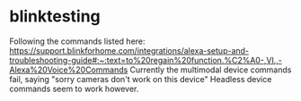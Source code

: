 # blinktesting
Following the commands listed here: https://support.blinkforhome.com/integrations/alexa-setup-and-troubleshooting-guide#:~:text=to%20regain%20function.%C2%A0-,VI.,-Alexa%20Voice%20Commands
Currently the multimodal device commands fail, saying "sorry cameras don't work on this device"
Headless device commands seem to work however.
